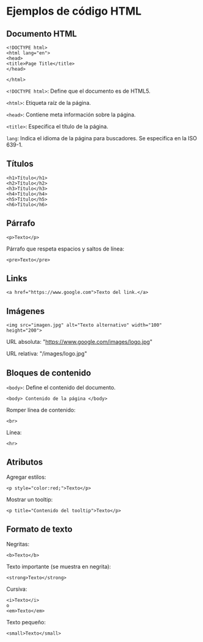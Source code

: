 # Ejemplos de código HTML

## Documento HTML

```
<!DOCTYPE html>
<html lang="en">
<head>
<title>Page Title</title>
</head>

</html>
```

`<!DOCTYPE html>`: Define que el documento es de HTML5.

`<html>`: Etiqueta raíz de la página.

`<head>`: Contiene meta información sobre la página.

`<title>`: Especifica el título de la página.

`lang`: Indica el idioma de la página para buscadores. Se especifica en la ISO 639-1.

## Títulos

```
<h1>Título</h1>
<h2>Título</h2>
<h3>Título</h3>
<h4>Título</h4>
<h5>Título</h5>
<h6>Título</h6>
```

## Párrafo

```
<p>Texto</p>
```

Párrafo que respeta espacios y saltos de línea:

```
<pre>Texto</pre>
```

## Links

```
<a href="https://www.google.com">Texto del link.</a>
```

## Imágenes

```
<img src="imagen.jpg" alt="Texto alternativo" width="100" height="200">
```

URL absoluta: "https://www.google.com/images/logo.jpg"

URL relativa: "/images/logo.jpg"

## Bloques de contenido

`<body>`: Define el contenido del documento.

```
<body> Contenido de la página </body>
```

Romper línea de contenido:

```
<br>
```

Línea:

```
<hr>
```

## Atributos

Agregar estilos:

```
<p style="color:red;">Texto</p>
```

Mostrar un tooltip:

```
<p title="Contenido del tooltip">Texto</p>
```

## Formato de texto

Negritas:

```
<b>Texto</b>
```

Texto importante (se muestra en negrita):

```
<strong>Texto</strong>
```

Cursiva:

```
<i>Texto</i>
o
<em>Texto</em>
```

Texto pequeño:

```
<small>Texto</small>
```

